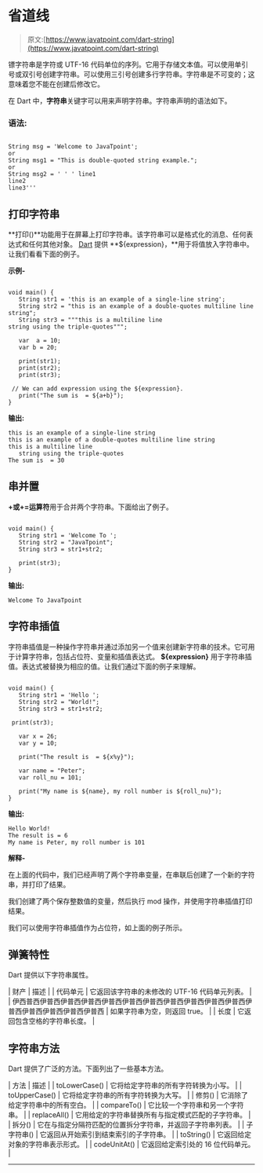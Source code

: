 # 省道线

> 原文:[https://www.javatpoint.com/dart-string](https://www.javatpoint.com/dart-string)

镖字符串是字符或 UTF-16 代码单位的序列。它用于存储文本值。可以使用单引号或双引号创建字符串。可以使用三引号创建多行字符串。字符串是不可变的；这意味着您不能在创建后修改它。

在 Dart 中，**字符串**关键字可以用来声明字符串。字符串声明的语法如下。

### 语法:

```

String msg = 'Welcome to JavaTpoint';
or
String msg1 = "This is double-quoted string example.";
or
String msg2 = ' ' ' line1
line2
line3'''

```

## 打印字符串

**打印()**功能用于在屏幕上打印字符串。该字符串可以是格式化的消息、任何表达式和任何其他对象。 [Dart](https://www.javatpoint.com/dart-programming) 提供 **${expression}，**用于将值放入字符串中。让我们看看下面的例子。

**示例-**

```

void main() { 
   String str1 = 'this is an example of a single-line string'; 
   String str2 = "this is an example of a double-quotes multiline line string"; 
   String str3 = """this is a multiline line 
string using the triple-quotes"""; 

   var  a = 10;
   var b = 20;

   print(str1);
   print(str2); 
   print(str3); 

 // We can add expression using the ${expression}.
   print("The sum is  = ${a+b}");
}

```

**输出:**

```
this is an example of a single-line string
this is an example of a double-quotes multiline line string
this is a multiline line
   string using the triple-quotes
The sum is  = 30

```

## 串并置

**+或+=运算符**用于合并两个字符串。下面给出了例子。

```

void main() { 
   String str1 = 'Welcome To '; 
   String str2 = "JavaTpoint"; 
   String str3 = str1+str2;

   print(str3); 
}

```

**输出:**

```
Welcome To JavaTpoint

```

## 字符串插值

字符串插值是一种操作字符串并通过添加另一个值来创建新字符串的技术。它可用于计算字符串，包括占位符、变量和插值表达式。 **${expression}** 用于字符串插值。表达式被替换为相应的值。让我们通过下面的例子来理解。

```

void main() { 
   String str1 = 'Hello '; 
   String str2 = "World!"; 
   String str3 = str1+str2;

 print(str3); 

   var x = 26;
   var y = 10;

   print("The result is  = ${x%y}");

   var name = "Peter";
   var roll_nu = 101;

   print("My name is ${name}, my roll number is ${roll_nu}");
}

```

**输出:**

```
Hello World!
The result is = 6
My name is Peter, my roll number is 101

```

**解释-**

在上面的代码中，我们已经声明了两个字符串变量，在串联后创建了一个新的字符串，并打印了结果。

我们创建了两个保存整数值的变量，然后执行 mod 操作，并使用字符串插值打印结果。

我们可以使用字符串插值作为占位符，如上面的例子所示。

## 弹簧特性

Dart 提供以下字符串属性。

| 财产 | 描述 |
| 代码单元 | 它返回该字符串的未修改的 UTF-16 代码单元列表。 |
| 伊西普西伊普西伊普西伊普西伊普西伊普西伊普西伊普西伊普西伊普西伊普西伊普西伊普西伊普西伊普西伊普西 | 如果字符串为空，则返回 true。 |
| 长度 | 它返回包含空格的字符串长度。 |

## 字符串方法

Dart 提供了广泛的方法。下面列出了一些基本方法。

| 方法 | 描述 |
| toLowerCase() | 它将给定字符串的所有字符转换为小写。 |
| toUpperCase() | 它将给定字符串的所有字符转换为大写。 |
| 修剪() | 它消除了给定字符串中的所有空白。 |
| compareTo() | 它比较一个字符串和另一个字符串。 |
| replaceAll() | 它用给定的字符串替换所有与指定模式匹配的子字符串。 |
| 拆分() | 它在与指定分隔符匹配的位置拆分字符串，并返回子字符串列表。 |
| 子字符串() | 它返回从开始索引到结束索引的子字符串。 |
| toString() | 它返回给定对象的字符串表示形式。 |
| codeUnitAt() | 它返回给定索引处的 16 位代码单元。 |

* * *